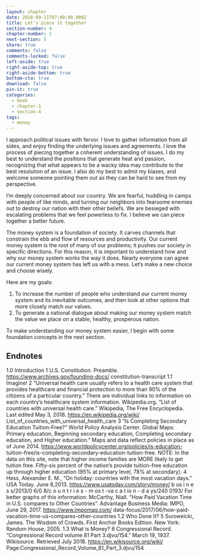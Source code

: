```yaml
---
layout: chapter
date: 2018-09-11T07:00:00.000Z
title: Let’s piece it together
section-number: 4
chapter-number: 1
next-section: 5
share: true
comments: false
comments-locked: false
left-aside: true
right-aside-top: true
right-aside-bottom: true
bottom-cta: true
download: false
pin-it: true
categories:
  - book
  - chapter-1
  - section-4
tags:
  - money
---
```

I approach political issues with fervor. I love to gather information
from all sides, and enjoy finding the underlying issues and
agreements. I love the process of piecing together a coherent
understanding of issues. I do my best to understand the positions
that generate heat and passion, recognizing that what appears to be
a wacky idea may contribute to the best resolution of an issue. I also
do my best to admit my biases, and welcome someone pointing them
out as they can be hard to see from my perspective.

I’m deeply concerned about our country. We are fearful, huddling
in camps with people of like minds, and turning our neighbors into
fearsome enemies out to destroy our nation with their other beliefs.
We are besieged with escalating problems that we feel powerless to fix.
I believe we can piece together a better future.

The money system is a foundation of society. It carves channels
that constrain the ebb and flow of resources and productivity. Our
current money system is the root of many of our problems; it pushes
our society in specific directions. For this reason, it is important to
understand how and why our money system works the way it does.
Nearly everyone can agree our current money system has left us with
a mess. Let’s make a new choice and choose wisely.

Here are my goals:

1. To increase the number of people who understand our current
    money system and its inevitable outcomes, and then look at
    other options that more closely match our values.
2. To generate a national dialogue about making our money
    system match the value we place on a stable, healthy,
    prosperous nation.

To make understanding our money system easier, I begin with some
foundation concepts in the next section.

## Endnotes
1.0 Introduction
1 U.S. Constitution. Preamble. https://www.archives.gov/founding-docs/
constitution-transcript
1.1 Imagine!
2 “Universal health care usually refers to a health care system that provides healthcare
and financial protection to more than 90% of the citizens of a particular country.”
There are individual links to information on each country’s healthcare system
information.
Wikipedia.org. “List of countries with universal health care.” Wikipedia, The
Free Encyclopedia. Last edited May 3, 2018. https://en.wikipedia.org/wiki/
List_of_countries_with_universal_health_care
3 “Is Completing Secondary Education Tuition-Free?” World Policy Analysis Center.
Global Maps: Primary education, Beginning secondary education, Completing
secondary education, and Higher education.” Maps and data reflect policies in
place as of June 2014. https://www.worldpolicycenter.org/policies/is-education-
tuition-free/is-completing-secondary-education-tuition-free.
NOTE: In the data on this site, note that higher income families are MORE likely to
get tuition free. Fifty-six percent of the nation’s provide tuition-free education up
through higher education (95% at primary level, 78% at secondary).
4 Hess, Alexander E. M., “On holiday: countries with the most vacation days.”
USA Today. June 8,2013. https://www.usatoday.com/story/money/
b us i n e s s/2013/0 6/0 8/c o u n t r i e s - m os t -va c a t io n - d a ys/240 0193/
For better graphs of this information:
McCarthy, Niall. “How Paid Vacation Time in U.S. compares to Other Countries”.
Advantage Business Media: IMPO, June 29, 2017. https://www.impomag.com/
data-focus/2017/06/how-paid-vacation-time-us-compares-other-countries
1.2 Who Done It?
5 Suroweicki, James. The Wisdom of Crowds. First Anchor Books Edition. New York:
Random House, 2005.
1.3 What is Money?
6 Congressional Record. “Congressional Record volume 81 Part 3.djvu/154.”
March 19, 1937. Wikisource. Retrieved July 2018. https://en.wikisource.org/wiki/
Page:Congressional_Record_Volume_81_Part_3.djvu/154

